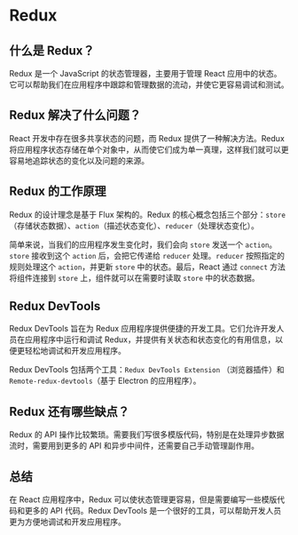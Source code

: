 # Redux

## 什么是 Redux？

Redux 是一个 JavaScript 的状态管理器，主要用于管理 React 应用中的状态。它可以帮助我们在应用程序中跟踪和管理数据的流动，并使它更容易调试和测试。

## Redux 解决了什么问题？

React 开发中存在很多共享状态的问题，而 Redux 提供了一种解决方法。Redux 将应用程序状态存储在单个对象中，从而使它们成为单一真理，这样我们就可以更容易地追踪状态的变化以及问题的来源。

## Redux 的工作原理

Redux 的设计理念是基于 Flux 架构的。Redux 的核心概念包括三个部分：`store`（存储状态数据）、`action`（描述状态变化）、`reducer`（处理状态变化）。

简单来说，当我们的应用程序发生变化时，我们会向 `store` 发送一个 `action`。`store` 接收到这个 `action` 后，会把它传递给 `reducer` 处理。`reducer` 按照指定的规则处理这个 `action`，并更新 `store` 中的状态。最后，React 通过 `connect` 方法将组件连接到 `store` 上，组件就可以在需要时读取 `store` 中的状态数据。

## Redux DevTools

Redux DevTools 旨在为 Redux 应用程序提供便捷的开发工具。它们允许开发人员在应用程序中运行和调试 Redux，并提供有关状态和状态变化的有用信息，以便更轻松地调试和开发应用程序。

Redux DevTools 包括两个工具：`Redux DevTools Extension` （浏览器插件）和 `Remote-redux-devtools`（基于 Electron 的应用程序）。

## Redux 还有哪些缺点？

Redux 的 API 操作比较繁琐。需要我们写很多模版代码，特别是在处理异步数据流时，需要用到更多的 API 和异步中间件，还需要自己手动管理副作用。

## 总结

在 React 应用程序中，Redux 可以使状态管理更容易，但是需要编写一些模版代码和更多的 API 代码。Redux DevTools 是一个很好的工具，可以帮助开发人员更为方便地调试和开发应用程序。